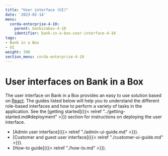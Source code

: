 ```yaml
---
title: "User interface (UI)"
date: '2023-02-14'
menu:
  corda-enterprise-4-10:
    parent: bankinabox-4-10
    identifier: bank-in-a-box-user-interface-4-10
tags:
- Bank in a Box
- UI
weight: 300
section_menu: corda-enterprise-4-10
---
```


# User interfaces on Bank in a Box

The user interface on Bank in a Box provides an easy to use solution based on [React](https://reactjs.org/). The guides listed below will help you to understand the different role-based interfaces and how to perform a variety of tasks in the application. See the [getting started]({{< relref "../getting-started.md#deployment" >}}) section for instructions on deploying the user interface.

* [Admin user interface]({{< relref "./admin-ui-guide.md" >}}).
* [Customer and guest user interface]({{< relref "./customer-ui-guide.md" >}}).
* [How-to guide]({{< relref "./how-to.md" >}}).
